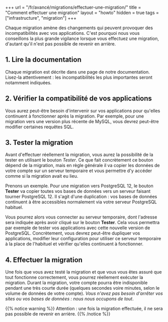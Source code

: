 +++
url = "/fr/avancé/migrations/effectuer-une-migration/"
title = "Comment effectuer une migration"
layout = "howto"
hidden = true
tags = ["infrastructure", "migration"]
+++

Chaque migration amène des changements qui peuvent provoquer des incompatibilités avec vos applications. C'est pourquoi nous vous conseillons la plus grande vigilance lorsque vous effectuez une migration, d'autant qu'il n'est pas possible de revenir en arrière.

## 1. Lire la documentation

Chaque migration est décrite dans une page de notre documentation. Lisez-la attentivement : les incompatibilités les plus importantes seront notamment indiquées.

## 2. Vérifier la compatibilité de vos applications

Vous aurez peut-être besoin d'intervenir sur vos applications pour qu'elles continuent à fonctionner après la migration. Par exemple, pour une migration vers une version plus récente de MySQL, vous devrez peut-être modifier certaines requêtes SQL.

## 3. Tester la migration

Avant d'effectuer réellement la migration, vous aurez la possibilité de la tester en utilisant le bouton *Tester*. Ce que fait concrètement ce bouton dépend de la migration, mais en règle générale il va copier les données de votre compte sur un serveur temporaire et vous permettre d'y accéder comme si la migration avait eu lieu.

Prenons un exemple. Pour une migration vers PostgreSQL 12, le bouton **Tester** va copier toutes vos bases de données vers un serveur faisant tourner PostgreSQL 12. Il s'agit d'une duplication : vos bases de données continuent à être accessibles normalement via votre serveur PostgreSQL habituel.

Vous pourrez alors vous connecter au serveur temporaire, dont l'adresse sera indiquée après avoir cliqué sur le bouton **Tester**. Cela vous permettra par exemple de tester vos applications avec cette nouvelle version de PostgreSQL. Concrètement, vous devrez peut-être dupliquer vos applications, modifier leur configuration pour utiliser ce serveur temporaire à la place de l'habituel et vérifier qu'elles continuent à fonctionner.

## 4. Effectuer la migration

Une fois que vous avez testé la migration et que vous vous êtes assuré que tout fonctionne correctement, vous pourrez réellement exécuter la migration. Durant la migration, votre compte pourra être indisponible pendant une très courte durée (quelques secondes voire minutes, selon le volume de données de votre compte). _Vous n'avez pas besoin d'arrêter vos sites ou vos bases de données : nous nous occupons de tout_.

{{% notice warning %}}
Attention : une fois la migration effectuée, il ne sera pas possible de revenir en arrière.
{{% /notice %}}
